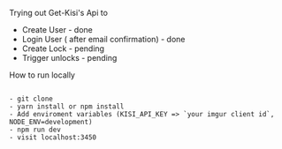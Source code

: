 Trying out Get-Kisi's Api to

* Create User - done
* Login User ( after email confirmation) - done
* Create Lock - pending
* Trigger unlocks - pending

How to run locally

```

- git clone
- yarn install or npm install
- Add enviroment variables (KISI_API_KEY => `your imgur client id`, NODE_ENV=development)
- npm run dev
- visit localhost:3450

```
